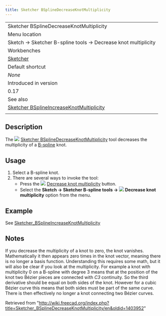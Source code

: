 ```yaml
---
title: Sketcher BSplineDecreaseKnotMultiplicity
---
```


|                                                                                                                                  |
| -------------------------------------------------------------------------------------------------------------------------------- |
| Sketcher BSplineDecreaseKnotMultiplicity                                                                                         |
| Menu location                                                                                                                    |
| Sketch → Sketcher B-spline tools → Decrease knot multiplicity                                                                    |
| Workbenches                                                                                                                      |
| [Sketcher](/Sketcher_Workbench "Sketcher Workbench")                                                                             |
| Default shortcut                                                                                                                 |
| _None_                                                                                                                           |
| Introduced in version                                                                                                            |
| 0.17                                                                                                                             |
| See also                                                                                                                         |
| [Sketcher BSplineIncreaseKnotMultiplicity](/Sketcher_BSplineIncreaseKnotMultiplicity "Sketcher BSplineIncreaseKnotMultiplicity") |
|                                                                                                                                  |

## Description

The ![](/images/Sketcher_BSplineDecreaseKnotMultiplicity.svg) [Sketcher BSplineDecreaseKnotMultiplicity](/Sketcher_BSplineDecreaseKnotMultiplicity "Sketcher BSplineDecreaseKnotMultiplicity") tool decreases the multiplicity of a [B-spline](/B-Splines "B-Splines") knot.

## Usage

1. Select a B-spline knot.
2. There are several ways to invoke the tool:
   - Press the ![](/images/Sketcher_BSplineDecreaseKnotMultiplicity.svg) [Decrease knot multiplicity](/Sketcher_BSplineDecreaseKnotMultiplicity "Sketcher BSplineDecreaseKnotMultiplicity") button.
   - Select the **Sketch → Sketcher B-spline tools → ![](/images/Sketcher_BSplineDecreaseKnotMultiplicity.svg) Decrease knot multiplicity** option from the menu.

## Example

See [Sketcher_BSplineIncreaseKnotMultiplicity](/Sketcher_BSplineIncreaseKnotMultiplicity#Example "Sketcher BSplineIncreaseKnotMultiplicity")

## Notes

If you decrease the multiplicity of a knot to zero, the knot vanishes. Mathematically it then appears zero times in the knot vector, meaning there is no longer a basis function. Understanding this requires some math, but it will also be clear if you look at the multiplicity. For example a knot with multiplicity 0 on a B-spline with degree 3
means that at the position of the knot two Bézier pieces are connected with _C3_ continuity. So the third derivative should be equal on both sides of the knot. However for a cubic Bézier curve this means that both sides must be part of the same curve. There is then effectively no longer a knot connecting two Bézier curves.

Retrieved from "<http://wiki.freecad.org/index.php?title=Sketcher_BSplineDecreaseKnotMultiplicity/en&oldid=1403952>"
